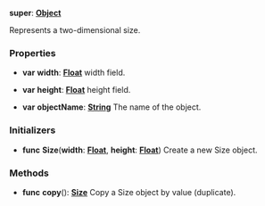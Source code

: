 **super**: **[Object](Object.md)**

Represents a two-dimensional size.

### Properties

* **var** **width**: **[Float](../gravity/float.md)**
width field.

* **var** **height**: **[Float](../gravity/float.md)**
height field.

* **var** **objectName**: **[String](../gravity/string.md)**
The name of the object.



### Initializers

* **func** **Size**(**width**: **[Float](../gravity/float.md)**, **height**: **[Float](../gravity/float.md)**)
Create a new Size object.



### Methods

* **func** **copy**(): <strong>[Size](Size.md)</strong> 
Copy a Size object by value (duplicate).





